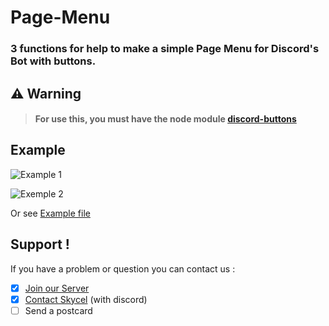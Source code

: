 # Page-Menu
### 3 functions for help to make a simple Page Menu for Discord's Bot with buttons.

## ⚠️ Warning
> #### For use this, you must have the node module [discord-buttons](https://www.npmjs.com/package/discord-buttons "Module discord-buttons")

## Example

![Example 1](https://cdn.discordapp.com/attachments/856299067688353812/856299097342738452/unknown.png)

![Exemple 2](https://cdn.discordapp.com/attachments/856299067688353812/856301893562925056/unknown.png)

Or see [Example file](./example.js)

## Support !

If you have a problem or question you can contact us :

- [x] [Join our Server](https://discod.gg/WpAvFrjxkz "Support")
- [x] [Contact Skycel](https://dsc.bio/Skycel "Skycel's Profile") (with discord)
- [ ] Send a postcard 
